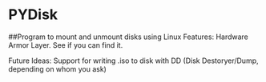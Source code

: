 # PYDisk

##Program to mount and unmount disks using Linux
Features:
Hardware Armor Layer. See if you can find it.

Future Ideas:
Support for writing .iso to disk with DD (Disk Destoryer/Dump, depending on whom you ask)
